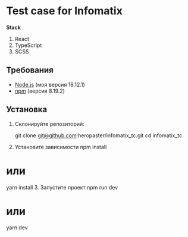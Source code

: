 # Test case for Infomatix

**Stack** :

1. React
2. TypeScript
3. SCSS

## Требования

- [Node.js](https://nodejs.org/) (моя версия 18.12.1)
- [npm](https://www.npmjs.com/) (версия 8.19.2)

## Установка

1. Склонируйте репозиторий:

   git clone git@github.com:heropaster/infomatix_tc.git
   cd infomatix_tc

2. Установите зависимости
   npm install

# или

yarn install 3. Запустите проект
npm run dev

# или

yarn dev
